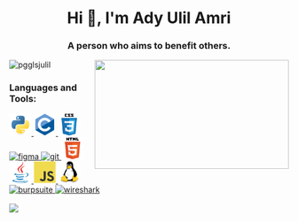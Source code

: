 <h1 align="center">Hi 👋, I'm Ady Ulil Amri</h1>
<h3 align="center">A person who aims to benefit others.</h3>
<img align="right" width=350px height=197px src="https://4.bp.blogspot.com/-G62v5yEBEFw/Wkh2kTr1t0I/AAAAAAAAChw/hIhhuFghCPcQ5rQ0sV_9CWWJ8dQT5sLUACLcBGAs/s400/TypingonComputer.gif" style="max-width: 100%;">

<p align="left"> <img src="https://komarev.com/ghpvc/?username=pgglsjulil&label=Profile%20views&color=0e75b6&style=flat" alt="pgglsjulil" /> </p>

<h3 align="left">Languages and Tools:</h3>
<p align="left"> 
  <a href="https://www.python.org" target="_blank" rel="noreferrer"> <img src="https://raw.githubusercontent.com/devicons/devicon/master/icons/python/python-original.svg" alt="python" width="40" height="40"/> </a> 
  <a href="https://www.cprogramming.com/" target="_blank" rel="noreferrer"> <img src="https://raw.githubusercontent.com/devicons/devicon/master/icons/c/c-original.svg" alt="c" width="40" height="40"/> </a> 
  <a href="https://www.w3schools.com/css/" target="_blank" rel="noreferrer"> <img src="https://raw.githubusercontent.com/devicons/devicon/master/icons/css3/css3-original-wordmark.svg" alt="css3" width="40" height="40"/> </a> 
  <a href="https://www.figma.com/" target="_blank" rel="noreferrer"> <img src="https://www.vectorlogo.zone/logos/figma/figma-icon.svg" alt="figma" width="40" height="40"/> </a> 
  <a href="https://git-scm.com/" target="_blank" rel="noreferrer"> 
    <img src="https://www.vectorlogo.zone/logos/git-scm/git-scm-icon.svg" alt="git" width="40" height="40"/> </a> 
  <a href="https://www.w3.org/html/" target="_blank" rel="noreferrer"> <img src="https://raw.githubusercontent.com/devicons/devicon/master/icons/html5/html5-original-wordmark.svg" alt="html5" width="40" height="40"/> </a> 
  <a href="https://www.java.com" target="_blank" rel="noreferrer"> 
      <img src="https://raw.githubusercontent.com/devicons/devicon/master/icons/java/java-original.svg" alt="java" width="40" height="40"/> </a> 
  <a href="https://developer.mozilla.org/en-US/docs/Web/JavaScript" target="_blank" rel="noreferrer"> <img src="https://raw.githubusercontent.com/devicons/devicon/master/icons/javascript/javascript-original.svg" alt="javascript" width="40" height="40"/> </a> 
  <a href="https://www.linux.org/" target="_blank" rel="noreferrer"> <img src="https://raw.githubusercontent.com/devicons/devicon/master/icons/linux/linux-original.svg" alt="linux" width="40" height="40"/> </a> 
  <a href="https://portswigger.net/burp"> <img src="https://portswigger.net/content/images/logos/favicon.ico" alt="burpsuite" width="40" height="40"/> </a>
  <a href="https://www.wireshark.org"> <img src="https://www.wireshark.org/assets/icons/favicon.ico" alt="wireshark" width="40" height="40"/> </a>
  <br>
  <br>
  <a href="https://www.codewars.com/users/pgglsjulil"><img src="https://www.codewars.com/users/pgglsjulil/badges/small">
</p>
